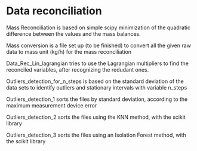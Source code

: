 # Data reconciliation

Mass Reconciliation is based on simple scipy minimization of the quadratic difference between the values and the mass balances. 

Mass conversion is a file set up (to be finished) to convert all the given raw data to mass unit (kg/h) for the mass reconciliation 

Data_Rec_Lin_lagrangian tries to use the Lagrangian multipliers to find the reconciled variables, after recognizing the redudant ones. 

Outliers_detection_for_n_steps is based on the standard deviation of the data sets to identify outliers and stationary intervals with variable n_steps

Outliers_detection_1 sorts the files by standard deviation, according to the maximum measurement device error

Outliers_detection_2 sorts the files using the KNN method, with the scikit library

Outliers_detection_3 sorts the files using an Isolation Forest method, with the scikit library